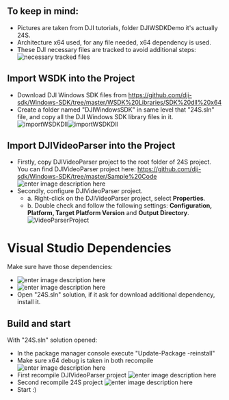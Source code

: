 ﻿## To keep in mind:
- Pictures are taken from DJI tutorials, folder DJIWSDKDemo it's actually 24S.
- Architecture x64 used, for any file needed, x64 dependency is used.
- These DJI necessary files are tracked to avoid additional steps:
    ![necessary tracked files](https://i.ibb.co/3ySts7d/image.png)

## Import WSDK into the Project
-   Download DJI Windows SDK files from https://github.com/dji-sdk/Windows-SDK/tree/master/WSDK%20Libraries/SDK%20dll%20x64 
-   Create a folder named "DJIWindowsSDK" in same level that "24S.sln" file, and copy all the DJI Windows SDK library files in it.![importWSDKDll](https://devusa.djicdn.com/images/quick-start/WSDKCreateWSDKDllFolder-f02694f86b.png)![importWSDKDll](https://devusa.djicdn.com/images/quick-start/WDSKDllImport-76fb74121b.png)
## Import DJIVideoParser into the Project
-   Firstly, copy DJIVideoParser project to the root folder of 24S project. You can find DJIVideoParser project  here: https://github.com/dji-sdk/Windows-SDK/tree/master/Sample%20Code
![enter image description here](https://i.ibb.co/kcH0d20/image.png)
-   Secondly, configure DJIVideoParser project.
    -   a. Right-click on the DJIVideoParser project, select  **Properties**.
    -   b. Double check and follow the following settings:  **Configuration, Platform, Target Platform Version**  and  **Output Directory**.![VideoParserProject](https://devusa.djicdn.com/images/quick-start/WSDKDJIVideoParserConfig-7351ca195a.png)

# Visual Studio Dependencies
Make sure have those dependencies:
- ![enter image description here](https://i.imgur.com/vSFMVIM.png)
- ![enter image description here](https://i.imgur.com/1QCOcV6.png) 
- Open "24S.sln" solution, if it ask for download additional dependency, install it.

## Build and start
With "24S.sln" solution opened:
- In the package manager console execute "Update-Package -reinstall"
- Make sure x64 debug is taken in both recompile
![enter image description here](https://i.ibb.co/xmM1SG7/image.png)
- First recompile DJIVideoParser project
![enter image description here](https://i.ibb.co/wrbR0yS/image.png)
- Second recompile 24S project
![enter image description here](https://i.ibb.co/dfFswKb/image.png)
- Start :)
